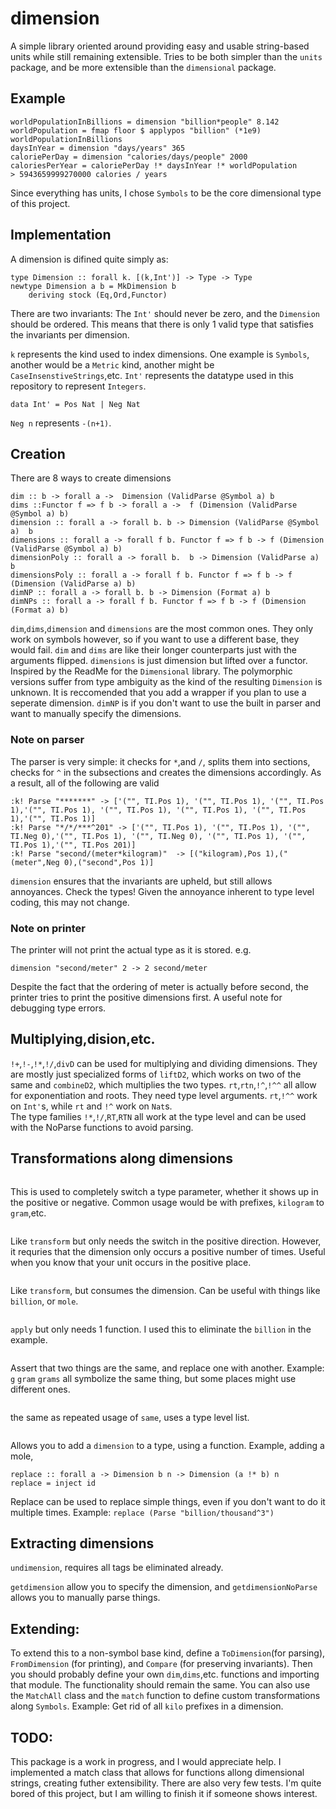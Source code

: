 # dimension
A simple library oriented around providing easy and usable string-based units while still remaining extensible. Tries to be both simpler than the `units` package, and be more extensible than the `dimensional` package.
## Example

    worldPopulationInBillions = dimension "billion*people" 8.142
    worldPopulation = fmap floor $ applypos "billion" (*1e9) worldPopulationInBillions
    daysInYear = dimension "days/years" 365
    caloriePerDay = dimension "calories/days/people" 2000    
    caloriesPerYear = caloriePerDay !* daysInYear !* worldPopulation 
    > 5943659999270000 calories / years
Since everything has units, I chose `Symbols` to be the core dimensional type of this project.

## Implementation
A dimension is difined quite simply as: 

    type Dimension :: forall k. [(k,Int')] -> Type -> Type 
    newtype Dimension a b = MkDimension b
        deriving stock (Eq,Ord,Functor)

There are two invariants: The `Int'` should never be zero, and the `Dimension` should be ordered. This means that there is only 1 valid type that satisfies the invariants per dimension.

`k` represents the kind used to index dimensions. One example is `Symbols`, another would be a `Metric` kind, another might be `CaseInsenstiveStrings`,etc. 
`Int'` represents the datatype used in this repository to represent `Integers`. 

    data Int' = Pos Nat | Neg Nat 
    
`Neg n` represents `-(n+1)`. 

## Creation
There are 8 ways to create dimensions


    dim :: b -> forall a ->  Dimension (ValidParse @Symbol a) b 
    dims ::Functor f => f b -> forall a ->  f (Dimension (ValidParse @Symbol a) b) 
    dimension :: forall a -> forall b. b -> Dimension (ValidParse @Symbol a)  b
    dimensions :: forall a -> forall f b. Functor f => f b -> f (Dimension (ValidParse @Symbol a) b)
    dimensionPoly :: forall a -> forall b.  b -> Dimension (ValidParse a) b 
    dimensionsPoly :: forall a -> forall f b. Functor f => f b -> f (Dimension (ValidParse a) b) 
    dimNP :: forall a -> forall b. b -> Dimension (Format a) b
    dimNPs :: forall a -> forall f b. Functor f => f b -> f (Dimension (Format a) b)

`dim`,`dims`,`dimension` and `dimensions` are the most common ones. They only work on symbols however, so if you want to use a different base, they would fail. `dim` and `dims` are like their longer counterparts just with the arguments flipped. `dimensions` is just dimension but lifted over a functor. Inspired by the ReadMe for the `Dimensional`  library. The polymorphic versions suffer from type ambiguity as the kind of the resulting `Dimension` is unknown. It is reccomended that you add a wrapper if you plan to use a seperate dimension. `dimNP` is if you don't want to use the built in parser and want to manually specify the dimensions. 
### Note on parser
The parser is very simple: 
it checks for `*`,and `/`, splits them into sections,
checks for `^` in the subsections and creates the dimensions accordingly.
As a result, all of the following are valid

    :k! Parse "*******" -> ['("", TI.Pos 1), '("", TI.Pos 1), '("", TI.Pos 1),'("", TI.Pos 1), '("", TI.Pos 1), '("", TI.Pos 1), '("", TI.Pos 1),'("", TI.Pos 1)]
    :k! Parse "*/*/***^201" -> ['("", TI.Pos 1), '("", TI.Pos 1), '("", TI.Neg 0),'("", TI.Pos 1), '("", TI.Neg 0), '("", TI.Pos 1), '("", TI.Pos 1),'("", TI.Pos 201)]
    :k! Parse "second/(meter*kilogram)"  -> [("kilogram),Pos 1),("(meter",Neg 0),("second",Pos 1)] 

`dimension` ensures that the invariants are upheld, but still allows annoyances. Check the types!
Given the annoyance inherent to type level coding, this may not change.

### Note on printer
The printer will not print the actual type as it is stored. e.g. 

    dimension "second/meter" 2 -> 2 second/meter

Despite the fact that the ordering of meter is actually before second, the printer tries to print the positive dimensions first. A useful note for debugging type errors.

## Multiplying,dision,etc.

`!+`,`!-`,`!*`,`!/`,`divD` can be used for multiplying and dividing dimensions. 
They are mostly just specialized forms of `liftD2`, which works on two of the same and `combineD2`, which multiplies the two types. 
`rt`,`rtn`,`!^`,`!^^` all allow for exponentiation and roots. They need type level arguments. `rt`,`!^^` work on `Int'`s, while `rt` and `!^` work on `Nat`s.  
The type families `!*`,`!/`,`RT`,`RTN` all work at the type level and can be used with the NoParse functions to avoid parsing.
## Transformations along dimensions

```transform :: forall s t x a. TT.ToInt (LookupD0 s x) => (a -> a, a -> a) -> Dimension x a -> Dimension (Replace s t x) a 
```
This is used to completely switch a type parameter, whether it shows up in the positive or negative. Common usage would be with prefixes, `kilogram`  to `gram`,etc.

```transformpos :: forall s t x a. (TL.KnownNat (TI.ToNatural (LookupD0 s x))) => (a -> a) -> Dimension x a -> Dimension (Replace s t x) a
```
Like `transform` but only needs the switch in the positive direction. However, it requries that the dimension only occurs a positive number of times. Useful when you know that your unit occurs in the positive place.

```apply :: forall x a. forall s -> TT.ToInt (LookupD0 s x) => (a -> a, a -> a) -> Dimension x a -> Dimension (Delete s x) a
```
Like `transform`, but consumes the dimension. Can be useful with things like `billion`, or `mole`.

```applypos :: forall x a. forall s -> (TL.KnownNat (TI.ToNatural (LookupD0 s x))) => (a -> a) -> Dimension x a -> Dimension (Delete s x) a
```
`apply` but only needs 1 function. I used this to eliminate the `billion` in the example.

```same :: forall s t x. (forall a. Dimension x a -> Dimension (Replace s t x) a)
```
Assert that two things are the same, and replace one with another. Example: `g` `gram` `grams` all symbolize the same thing, but some places might use different ones.

```mkisos :: forall y x a. Dimension x a -> Dimension (Isos y x) a
```
the same as repeated usage of `same`, uses a type level list.

```inject :: (n -> n) -> forall a -> Dimension b n -> Dimension (a !* b) n
```
Allows you to add a `dimension` to a type, using a function. Example, adding a mole,

    replace :: forall a -> Dimension b n -> Dimension (a !* b) n
    replace = inject id

Replace can be used to replace simple things, even if you don't want to do it multiple times.
Example: `replace (Parse "billion/thousand^3")`

## Extracting dimensions
`undimension`,  requires all tags be eliminated already.

`getdimension` allow you to specify the dimension, and `getdimensionNoParse` allows you to manually parse things.
## Extending:
To extend this to a non-symbol base kind, define a `ToDimension`(for parsing), `FromDimension` (for printing), and `Compare` (for preserving invariants). Then you should probably define your own `dim`,`dims`,etc. functions and importing that module. The functionality should remain the same. 
You can also use the `MatchAll` class and the `match` function to define custom transformations along `Symbols`. Example: Get rid of all `kilo` prefixes in a dimension. 
## TODO:
This package is a work in progress, and I would appreciate help. I  implemented a match class that allows for functions allong dimensional strings, creating futher extensibility. There are also very few tests. I'm quite bored of this project, but I am willing to finish it if someone shows interest.
